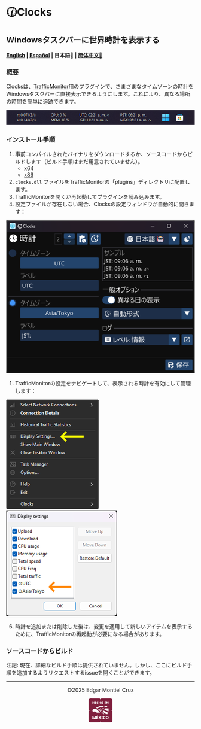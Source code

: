 # 🕜Clocks

## Windowsタスクバーに世界時計を表示する

**[English](./README.md) | [Español](./README_es.md) | 日本語🤖 | [简体中文🤖](./README_zh-CN.md)**

### 概要

Clocksは、[TrafficMonitor](https://github.com/zhongyang219/TrafficMonitor)用のプラグインで、さまざまなタイムゾーンの時計をWindowsタスクバーに直接表示できるようにします。これにより、異なる場所の時間を簡単に追跡できます。

![](images/taskbar-sample.png)

### インストール手順

1. 事前コンパイルされたバイナリをダウンロードするか、ソースコードからビルドします（ビルド手順はまだ用意されていません）。
    - [x64](https://github.com/Yzen90/clocks/releases/latest/download/clocks-x64.zip)
    - [x86](https://github.com/Yzen90/clocks/releases/latest/download/clocks-x86.zip)
2. `clocks.dll` ファイルをTrafficMonitorの「plugins」ディレクトリに配置します。
3. TrafficMonitorを開くか再起動してプラグインを読み込みます。
4. 設定ファイルが存在しない場合、Clocksの設定ウィンドウが自動的に開きます：

![](images/config-ja.png)

1. TrafficMonitorの設定をナビゲートして、表示される時計を有効にして管理します：

![](images/traffic-monittor-display-settings-en.png) ![](images/traffic-monittor-display-settings-items-en.png)

6. 時計を追加または削除した後は、変更を適用して新しいアイテムを表示するために、TrafficMonitorの再起動が必要になる場合があります。

### ソースコードからビルド

注記: 現在、詳細なビルド手順は提供されていません。しかし、ここにビルド手順を追加するようリクエストするissueを開くことができます。

---
<p align="center" width="100%">
©2025 Edgar Montiel Cruz
</p>
<p align="center" width="100%">
  <img src="images/hecho-en-mexico.png" />
</p>
